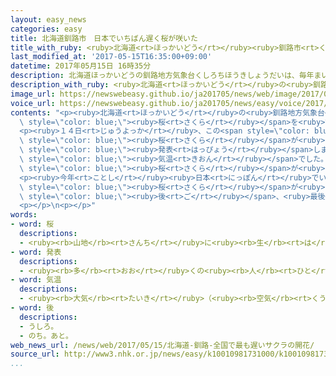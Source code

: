 ```yaml
---
layout: easy_news
categories: easy
title: 北海道釧路市　日本でいちばん遅く桜が咲いた
title_with_ruby: <ruby>北海道<rt>ほっかいどう</rt></ruby><ruby>釧路市<rt>くしろし</rt></ruby>　<ruby>日本<rt>にっぽん</rt></ruby>でいちばん<ruby>遅<rt>おそ</rt></ruby>く<ruby>桜<rt>さくら</rt></ruby>が<ruby>咲<rt>さ</rt></ruby>いた
last_modified_at: '2017-05-15T16:35:00+09:00'
datetime: 2017年05月15日 16時35分
description: 北海道ほっかいどうの釧路地方気象台くしろちほうきしょうだいは、毎年まいとし、釧路市くしろしにある公園こうえんの「エゾヤマザクラ」という桜さくらを調しらべて、花はなが咲さくとみんなに知しらせています。
description_with_ruby: <ruby>北海道<rt>ほっかいどう</rt></ruby>の<ruby>釧路地方気象台<rt>くしろちほうきしょうだい</rt></ruby>は、<ruby>毎年<rt>まいとし</rt></ruby>、<ruby>釧路市<rt>くしろし</rt></ruby>にある<ruby>公園<rt>こうえん</rt></ruby>の「エゾヤマザクラ」という<ruby>桜<rt>さくら</rt></ruby>を<ruby>調<rt>しら</rt></ruby>べて、<ruby>花<rt>はな</rt></ruby>が<ruby>咲<rt>さ</rt></ruby>くとみんなに<ruby>知<rt>し</rt></ruby>らせています。
image_url: https://newswebeasy.github.io/ja201705/news/web/image/2017/05/15/k10010981731000.jpg
voice_url: https://newswebeasy.github.io/ja201705/news/easy/voice/2017/05/15/k10010981731000.mp3
contents: "<p><ruby>北海道<rt>ほっかいどう</rt></ruby>の<ruby>釧路地方気象台<rt>くしろちほうきしょうだい</rt></ruby>は、<ruby>毎年<rt>まいとし</rt></ruby>、<ruby>釧路市<rt>くしろし</rt></ruby>にある<ruby>公園<rt>こうえん</rt></ruby>の「エゾヤマザクラ」という<span\
  \ style=\"color: blue;\"><ruby>桜<rt>さくら</rt></ruby></span>を<ruby>調<rt>しら</rt></ruby>べて、<ruby>花<rt>はな</rt></ruby>が<ruby>咲<rt>さ</rt></ruby>くとみんなに<ruby>知<rt>し</rt></ruby>らせています。</p>\n\
  <p><ruby>１４日<rt>じゅうよっか</rt></ruby>、この<span style=\"color: blue;\"><ruby>桜<rt>さくら</rt></ruby></span>に５つ<ruby>以上<rt>いじょう</rt></ruby>の<ruby>花<rt>はな</rt></ruby>が<ruby>咲<rt>さ</rt></ruby>いていたため「<ruby>釧路市<rt>くしろし</rt></ruby>で<span\
  \ style=\"color: blue;\"><ruby>桜<rt>さくら</rt></ruby></span>が<ruby>咲<rt>さ</rt></ruby>きました」と<span\
  \ style=\"color: blue;\"><ruby>発表<rt>はっぴょう</rt></ruby></span>しました。この<ruby>日<rt>ひ</rt></ruby>は<ruby>少<rt>すこ</rt></ruby>し<ruby>寒<rt>さむ</rt></ruby>くて４<ruby>月<rt>がつ</rt></ruby>の<ruby>終<rt>お</rt></ruby>わりごろの<span\
  \ style=\"color: blue;\"><ruby>気温<rt>きおん</rt></ruby></span>でした。<ruby>公園<rt>こうえん</rt></ruby>に<ruby>来<rt>き</rt></ruby>た<ruby>女性<rt>じょせい</rt></ruby>は「まだ<ruby>寒<rt>さむ</rt></ruby>いので<span\
  \ style=\"color: blue;\"><ruby>桜<rt>さくら</rt></ruby></span>が<ruby>咲<rt>さ</rt></ruby>いたと<ruby>聞<rt>き</rt></ruby>いて<ruby>驚<rt>おどろ</rt></ruby>きました。<ruby>早<rt>はや</rt></ruby>くたくさん<ruby>咲<rt>さ</rt></ruby>いてほしいです」と<ruby>話<rt>はな</rt></ruby>していました。</p>\n\
  <p><ruby>今年<rt>ことし</rt></ruby><ruby>日本<rt>にっぽん</rt></ruby>でいちばん<ruby>早<rt>はや</rt></ruby>く<span\
  \ style=\"color: blue;\"><ruby>桜<rt>さくら</rt></ruby></span>が<ruby>咲<rt>さ</rt></ruby>いたのは<ruby>沖縄県<rt>おきなわけん</rt></ruby><ruby>那覇<rt>なは</rt></ruby><ruby>市<rt>し</rt></ruby>で、１<ruby>月<rt>がつ</rt></ruby><ruby>１４日<rt>じゅうよっか</rt></ruby>でした。そのあとほかの<ruby>所<rt>ところ</rt></ruby>でもだんだん<ruby>咲<rt>さ</rt></ruby>いていって、４か<ruby>月<rt>げつ</rt></ruby><span\
  \ style=\"color: blue;\"><ruby>後<rt>ご</rt></ruby></span>、<ruby>最後<rt>さいご</rt></ruby>に<ruby>釧路市<rt>くしろし</rt></ruby>で<ruby>咲<rt>さ</rt></ruby>きました。</p>\n\
  <p></p>\n<p></p>"
words:
- word: 桜
  descriptions:
  - <ruby><rb>山地</rb><rt>さんち</rt></ruby>に<ruby><rb>生</rb><rt>は</rt></ruby>え、<ruby><rb>公園</rb><rt>こうえん</rt></ruby>や<ruby><rb>庭</rb><rt>にわ</rt></ruby>にも<ruby><rb>植</rb><rt>う</rt></ruby>える<ruby><rb>木</rb><rt>き</rt></ruby>。ソメイヨシノ・シダレザクラ・ヤマザクラなど<ruby><rb>種類</rb><rt>しゅるい</rt></ruby>が<ruby><rb>多</rb><rt>おお</rt></ruby>い。<ruby><rb>春</rb><rt>はる</rt></ruby>、うすもも<ruby><rb>色</rb><rt>いろ</rt></ruby>の<ruby><rb>美</rb><rt>うつく</rt></ruby>しい<ruby><rb>花</rb><rt>はな</rt></ruby>が<ruby><rb>咲</rb><rt>さ</rt></ruby>く。<ruby><rb>日本</rb><rt>にっぽん</rt></ruby>の「<ruby><rb>国花</rb><rt>こっか</rt></ruby>」とされる。
- word: 発表
  descriptions:
  - <ruby><rb>多</rb><rt>おお</rt></ruby>くの<ruby><rb>人</rb><rt>ひと</rt></ruby>に<ruby><rb>広</rb><rt>ひろ</rt></ruby>く<ruby><rb>知</rb><rt>し</rt></ruby>らせること。
- word: 気温
  descriptions:
  - <ruby><rb>大気</rb><rt>たいき</rt></ruby>（<ruby><rb>空気</rb><rt>くうき</rt></ruby>）の<ruby><rb>温度</rb><rt>おんど</rt></ruby>。
- word: 後
  descriptions:
  - うしろ。
  - のち。あと。
web_news_url: /news/web/2017/05/15/北海道-釧路-全国で最も遅いサクラの開花/
source_url: http://www3.nhk.or.jp/news/easy/k10010981731000/k10010981731000.html
...
```

